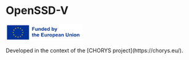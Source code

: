 # OpenSSD-V
<img src="EU.png" alt="EU emblem" width="200"/>

<p>Developed in the context of the [CHORYS project](https://chorys.eu/).
